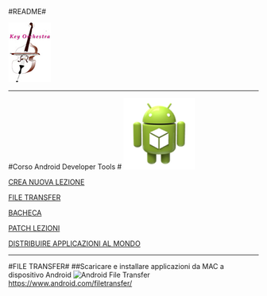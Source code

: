 #README#


![Key Orchestra](https://raw.githubusercontent.com/rdgmus/PhpProjects/GitHubPhpRegistroScuola/images/Cbasso1.png)
***
#Corso Android Developer Tools #
![Key Orchestra](https://github.com/rdgmus/Luxemburg/blob/master/Lezione%20PATCH/res/drawable-xxhdpi/ic_launcher.png)

[CREA NUOVA LEZIONE](CREA_NUOVA_LEZIONE.md)

[FILE TRANSFER](https://github.com/rdgmus/Luxemburg/blob/master/README.md#file-transfer)

[BACHECA](BACHECA.md)

[PATCH LEZIONI](PATCH_LEZIONI.md)

[DISTRIBUIRE APPLICAZIONI AL MONDO](https://support.google.com/googleplay/android-developer/answer/113469?hl=en)



***

#FILE TRANSFER#
##Scaricare e installare applicazioni da MAC a dispositivo Android
![Android File Transfer](https://github.com/rdgmus/Eclipse-Projects/blob/master/Luxemburg/AndroidFileTransfer.png)
https://www.android.com/filetransfer/
